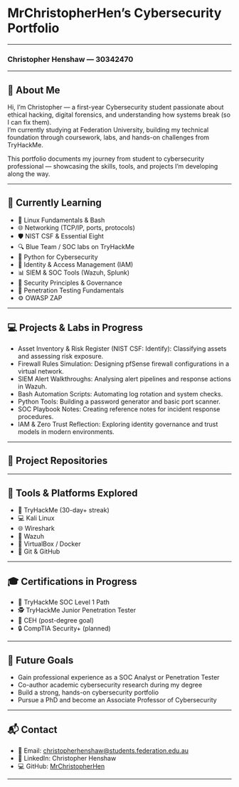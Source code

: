 # MrChristopherHen’s Cybersecurity Portfolio

---

### Christopher Henshaw — 30342470

---

## 👋 About Me

Hi, I’m Christopher — a first-year Cybersecurity student passionate about ethical hacking, digital forensics, and understanding how systems break (so I can fix them).  
I’m currently studying at Federation University, building my technical foundation through coursework, labs, and hands-on challenges from TryHackMe.

This portfolio documents my journey from student to cybersecurity professional — showcasing the skills, tools, and projects I’m developing along the way.

---

## 🧩 Currently Learning
- 🐧 Linux Fundamentals & Bash  
- 🌐 Networking (TCP/IP, ports, protocols)  
- 🛡️ NIST CSF & Essential Eight  
- 🔍 Blue Team / SOC labs on TryHackMe  
- 🐍 Python for Cybersecurity  
- 🔐 Identity & Access Management (IAM)  
- 📊 SIEM & SOC Tools (Wazuh, Splunk)  
- 🧱 Security Principles & Governance  
- 🧨 Penetration Testing Fundamentals  
- ⚙️ OWASP ZAP  

---

## 💻 Projects & Labs in Progress
- Asset Inventory & Risk Register (NIST CSF: Identify): Classifying assets and assessing risk exposure.  
- Firewall Rules Simulation: Designing pfSense firewall configurations in a virtual network.  
- SIEM Alert Walkthroughs: Analysing alert pipelines and response actions in Wazuh.  
- Bash Automation Scripts: Automating log rotation and system checks.  
- Python Tools: Building a password generator and basic port scanner.  
- SOC Playbook Notes: Creating reference notes for incident response procedures.  
- IAM & Zero Trust Reflection: Exploring identity governance and trust models in modern environments.  

---

## 🧩 Project Repositories

---

## 🧰 Tools & Platforms Explored
- 🧠 TryHackMe (30-day+ streak)  
- 💻 Kali Linux  
- 🌐 Wireshark  
- 🧱 Wazuh  
- 🧩 VirtualBox / Docker  
- 🔧 Git & GitHub  

---

## 🎓 Certifications in Progress
- 🧠 TryHackMe SOC Level 1 Path  
- 🕵️ TryHackMe Junior Penetration Tester  
- 💼 CEH (post-degree goal)  
- 🔒 CompTIA Security+ (planned)  

---

## 🚀 Future Goals
- Gain professional experience as a SOC Analyst or Penetration Tester  
- Co-author academic cybersecurity research during my degree  
- Build a strong, hands-on cybersecurity portfolio  
- Pursue a PhD and become an Associate Professor of Cybersecurity  

---

## 📬 Contact
- 📧 Email: [christopherhenshaw@students.federation.edu.au](mailto:christopherhenshaw@students.federation.edu.au)  
- 🔗 LinkedIn: Christopher Henshaw  
- 💻 GitHub: [MrChristopherHen](https://github.com/MrChristopherHen)

---
